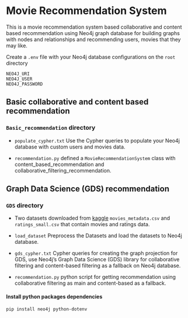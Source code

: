 # Movie Recommendation System

This is a movie recommendation system based collaborative and content based recommendation using Neo4j graph database for building graphs with nodes and relationships and recommending users, movies that they may like.

Create a ```.env``` file with your Neo4j database configurations on the `root` directory
```
NEO4J_URI
NEO4J_USER
NEO4J_PASSWORD
```

## Basic collaborative and content based recommendation

### ```Basic_recommendation``` directory

* ```populate_cypher.txt``` Use the Cypher queries to populate your Neo4j database with custom users and movies data.

* ```recommendation.py``` defined a ```MovieRecommendationSystem``` class with content_based_recommendation and collaborative_filtering_recommendation.


## Graph Data Science (GDS) recommendation

### ```GDS``` directory

* Two datasets downloaded from [kaggle](https://www.kaggle.com/code/rounakbanik/movie-recommender-systems/input?select=movies_metadata.csv) ```movies_metadata.csv``` and ```ratings_small.csv``` that contain movies and ratings data.

* ```load_dataset``` Preprocess the Datasets and load the datasets to Neo4j database.

* ```gds_cypher.txt``` Cypher queries for creating the graph projection for GDS, use Neo4j’s Graph Data Science (GDS) library for collaborative filtering and content-based filtering as a fallback on Neo4j database.  

* ```recommendation.py``` python script for getting recommendation using collaborative filtering as main and content-based as a fallback.


#### Install python packages dependencies

```pip install neo4j python-dotenv```


